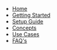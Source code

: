 <!-- docs/_sidebar.md -->

- [Home](./readme.md)
- [Getting Started](./GettingStarted.md)
- [Setup Guide](./setupguide.md)
- [Concepts](./concepts.md)
- [Use Cases](./usecases.md)
- [FAQ's](./faqs.md)
<!--- [Controlled Object Layout](controlledobjectlayout.md)-->

